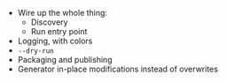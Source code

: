 - Wire up the whole thing:
  - Discovery
  - Run entry point
- Logging, with colors
- `--dry-run`
- Packaging and publishing
- Generator in-place modifications instead of overwrites
